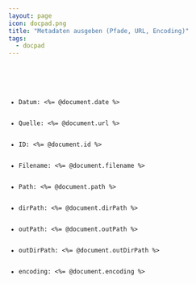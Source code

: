 ```yaml
---
layout: page
icon: docpad.png
title: "Metadaten ausgeben (Pfade, URL, Encoding)"
tags:
  - docpad
---
```

<pre><code class="lang-javascript">
            <ul>
                <li>Datum: <%= @document.date %></li>
                <li>Quelle: <%= @document.url %></li>
                <li>ID: <%= @document.id %></li>
                <li>Filename: <%= @document.filename %></li>
                <li>Path: <%= @document.path %></li>
                <li>dirPath: <%= @document.dirPath %></li>
                <li>outPath: <%= @document.outPath %></li>
                <li>outDirPath: <%= @document.outDirPath %></li>
                <li>encoding: <%= @document.encoding %></li>
            </ul>
</code></pre>
